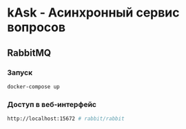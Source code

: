 # kAsk - Асинхронный сервис вопросов

## RabbitMQ

### Запуск

```bash
docker-compose up
```

### Доступ в веб-интерфейс

```bash
http://localhost:15672 # rabbit/rabbit
```
